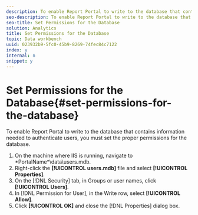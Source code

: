 ```yaml
---
description: To enable Report Portal to write to the database that contains information needed to authenticate users, you must set the proper permissions for the database.
seo-description: To enable Report Portal to write to the database that contains information needed to authenticate users, you must set the proper permissions for the database.
seo-title: Set Permissions for the Database
solution: Analytics
title: Set Permissions for the Database
topic: Data workbench
uuid: 023932b9-5fc0-45b9-8269-74fec84c7122
index: y
internal: n
snippet: y
---
```


# Set Permissions for the Database{#set-permissions-for-the-database}

To enable Report Portal to write to the database that contains information needed to authenticate users, you must set the proper permissions for the database.

1. On the machine where IIS is running, navigate to \*PortalName*\data\users.mdb.
1. Right-click the **[!UICONTROL users.mdb]** file and select **[!UICONTROL Properties]**.
1. On the [!DNL Security] tab, in Groups or user names, click **[!UICONTROL Users]**.
1. In [!DNL Permission for User], in the Write row, select **[!UICONTROL Allow]**.
1. Click **[!UICONTROL OK]** and close the [!DNL Properties] dialog box.
